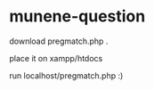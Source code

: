 # munene-question
 
 download pregmatch.php .
 
 place it on xampp/htdocs
 
 run localhost/pregmatch.php   :)

